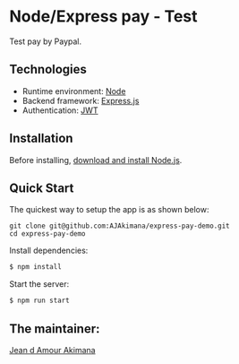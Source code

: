 # Node/Express pay - Test

Test pay by Paypal.

## Technologies

- Runtime environment: [Node](https://nodejs.org/)
- Backend framework: [Express.js](https://expressjs.com/)
- Authentication: [JWT](https://jwt.io/)

## Installation

Before installing, [download and install Node.js](https://nodejs.org/en/download/).

## Quick Start

The quickest way to setup the app is as shown below:

```
git clone git@github.com:AJAkimana/express-pay-demo.git
cd express-pay-demo
```

Install dependencies:

```bash
$ npm install
```

Start the server:

```bash
$ npm run start
```

## The maintainer:

[Jean d Amour Akimana](https://profile.akimanaja.com)

